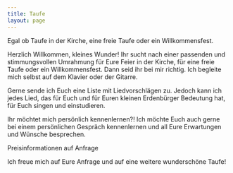 ```yaml
---
title: Taufe
layout: page
---
```


Egal ob Taufe in der Kirche, eine freie Taufe oder ein Willkommensfest. 


Herzlich Willkommen, kleines Wunder!
Ihr sucht nach einer passenden und stimmungsvollen Umrahmung für Eure Feier in der Kirche, für eine freie Taufe oder ein Willkommensfest. Dann seid ihr bei mir richtig. 
Ich begleite mich selbst auf dem Klavier oder der Gitarre. 

Gerne sende ich Euch eine Liste mit Liedvorschlägen zu. Jedoch kann ich jedes Lied, das für Euch und für Euren kleinen Erdenbürger Bedeutung hat, für Euch singen und einstudieren.

Ihr möchtet mich persönlich kennenlernen?! Ich möchte Euch auch gerne bei einem persönlichen Gespräch kennenlernen und all Eure Erwartungen und Wünsche besprechen. 

Preisinformationen auf Anfrage

Ich freue mich auf Eure Anfrage und auf eine weitere wunderschöne Taufe! 